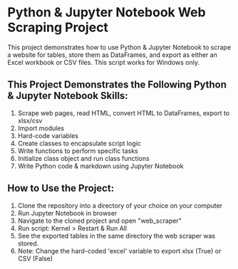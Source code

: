 # Python & Jupyter Notebook Web Scraping Project
This project demonstrates how to use Python & Jupyter Notebook to scrape a website for tables, store them as DataFrames, and export as either an Excel workbook or CSV files. This script works for Windows only.

## This Project Demonstrates the Following Python & Jupyter Notebook Skills:
1. Scrape web pages, read HTML, convert HTML to DataFrames, export to xlsx/csv
2. Import modules
3. Hard-code variables
4. Create classes to encapsulate script logic
5. Write functions to perform specific tasks
6. Initialize class object and run class functions
7. Write Python code & markdown using Jupyter Notebook

## How to Use the Project:
1. Clone the repository into a directory of your choice on your computer
2. Run Jupyter Notebook in browser
3. Navigate to the cloned project and open "web_scraper"
4. Run script: Kernel > Restart & Run All
5. See the exported tables in the same directory the web scraper was stored.
6. Note: Change the hard-coded 'excel' variable to export xlsx (True) or CSV (False)

